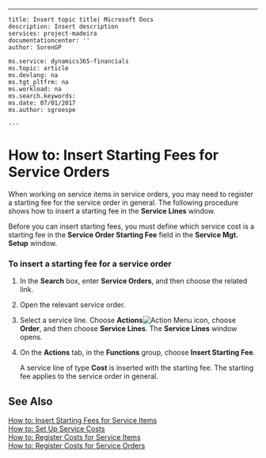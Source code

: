 ---
    title: Insert topic title| Microsoft Docs
    description: Insert description
    services: project-madeira
    documentationcenter: ''
    author: SorenGP

    ms.service: dynamics365-financials
    ms.topic: article
    ms.devlang: na
    ms.tgt_pltfrm: na
    ms.workload: na
    ms.search.keywords:
    ms.date: 07/01/2017
    ms.author: sgroespe

    ---
# How to: Insert Starting Fees for Service Orders
When working on service items in service orders, you may need to register a starting fee for the service order in general. The following procedure shows how to insert a starting fee in the **Service Lines** window.  
  
 Before you can insert starting fees, you must define which service cost is a starting fee in the **Service Order Starting Fee** field in the **Service Mgt. Setup** window.  
  
### To insert a starting fee for a service order  
  
1.  In the **Search** box, enter **Service Orders**, and then choose the related link.  
  
2.  Open the relevant service order.  
  
3.  Select a service line. Choose **Actions**![Action Menu icon](../FullExperience/media/actionmenuicon.png "actionMenuIcon"), choose **Order**, and then choose **Service Lines**. The **Service Lines** window opens.  
  
4.  On the **Actions** tab, in the **Functions** group, choose **Insert Starting Fee**.  
  
     A service line of type **Cost** is inserted with the starting fee. The starting fee applies to the service order in general.  
  
## See Also  
 [How to: Insert Starting Fees for Service Items](../FullExperience/how-to-insert-starting-fees-for-service-items.md)   
 [How to: Set Up Service Costs](../FullExperience/how-to-set-up-service-costs.md)   
 [How to: Register Costs for Service Items](../FullExperience/how-to-register-costs-for-service-items.md)   
 [How to: Register Costs for Service Orders](../FullExperience/how-to-register-costs-for-service-orders.md)